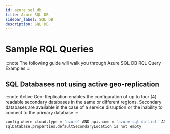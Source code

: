 ```yaml
---
id: azure_sql_db
title: Azure SQL DB
sidebar_label: SQL DB
description: SQL DB
---
```


# Sample RQL Queries

:::note
The following guide will walk you through Azure SQL DB RQL Query Examples
:::

## SQL Databases not using active geo-replication
:::note
Active Geo-Replication enables the configuration of up to four (4) readable secondary databases in the same or different regions. Secondary databases are available in the case of a service disruption or the inability to connect to the primary database
:::
```bash
config where cloud.type = 'azure' AND api.name = 'azure-sql-db-list' AND json.rule = sqlDatabase.properties.defaultSecondaryLocation exists and
sqlDatabase.properties.defaultSecondaryLocation is not empty
```
